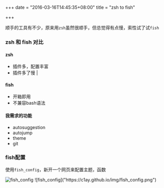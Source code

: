 +++
date = "2016-03-16T14:45:35+08:00"
title = "zsh to fish"

+++

顺手的工具有不少，原来用`zsh`虽然很顺手，但总觉得有点慢，索性试了试`fish`


### zsh 和 fish 对比

#### zsh 

* 插件多，配置丰富 
* 插件多了慢 |

#### fish 

* 开箱即用 
* 不兼容bash语法

#### 我需求的功能

* autosuggestion
* autojump
* theme
* git


### fish配置

使用`fish_config`，新开一个网页来配置主题，函数

<img src="img/fish_config.png" alt="fish_config">
![fish_config]("https://c1ay.github.io/img/fish_config.png")